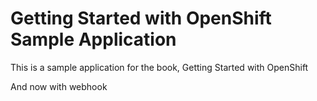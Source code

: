 Getting Started with OpenShift Sample Application
====================

This is a sample application for the book, Getting Started with OpenShift

And now with webhook
